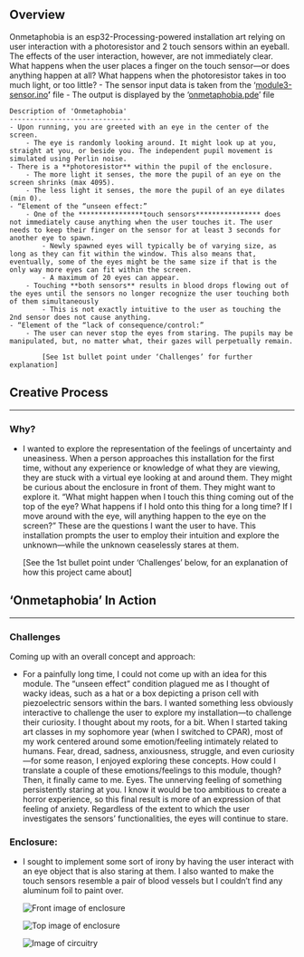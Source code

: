 Overview
--------
Onmetaphobia is an esp32-Processing-powered installation art relying on user interaction with a photoresistor and 2 touch sensors within an eyeball. The effects of the user interaction, however, are not immediately clear. What happens when the user places a finger on the touch sensor—or does anything happen at all? What happens when the photoresistor takes in too much light, or too little?
    - The sensor input data is taken from the ‘[module3-sensor.ino](https://github.com/ExzoZbta/CPSC-334/blob/main/module3/module3-sensor.ino)**’** file
    - The output is displayed by the ‘[onmetaphobia.pde](https://github.com/ExzoZbta/CPSC-334/blob/main/module3/eyes-processing/onmetaphobia.pde)’ file

    Description of 'Onmetaphobia'
    ------------------------------
    - Upon running, you are greeted with an eye in the center of the screen.
        - The eye is randomly looking around. It might look up at you, straight at you, or beside you. The independent pupil movement is simulated using Perlin noise.
    - There is a **photoresistor** within the pupil of the enclosure.
        - The more light it senses, the more the pupil of an eye on the screen shrinks (max 4095).
        - The less light it senses, the more the pupil of an eye dilates (min 0).
    - “Element of the “unseen effect:”
        - One of the ****************touch sensors**************** does not immediately cause anything when the user touches it. The user needs to keep their finger on the sensor for at least 3 seconds for another eye to spawn.
            - Newly spawned eyes will typically be of varying size, as long as they can fit within the window. This also means that, eventually, some of the eyes might be the same size if that is the only way more eyes can fit within the screen.
            - A maximum of 20 eyes can appear.
        - Touching **both sensors** results in blood drops flowing out of the eyes until the sensors no longer recognize the user touching both of them simultaneously
            - This is not exactly intuitive to the user as touching the 2nd sensor does not cause anything.
    - “Element of the “lack of consequence/control:”
        - The user can never stop the eyes from staring. The pupils may be manipulated, but, no matter what, their gazes will perpetually remain.
            
            [See 1st bullet point under ‘Challenges’ for further explanation]
        

## Creative Process

---

### Why?

- I wanted to explore the representation of the feelings of uncertainty and uneasiness. When a person approaches this installation for the first time, without any experience or knowledge of what they are viewing, they are stuck with a virtual eye looking at and around them. They might be curious about the enclosure in front of them. They might want to explore it. “What might happen when I touch this thing coming out of the top of the eye? What happens if I hold onto this thing for a long time? If I move around with the eye, will anything happen to the eye on the screen?” These are the questions I want the user to have. This installation prompts the user to employ their intuition and explore the unknown—while the unknown ceaselessly stares at them.
    
    [See the 1st bullet point under ‘Challenges’ below, for an explanation of how this project came about]
    

## ‘Onmetaphobia’ In Action

---

### Challenges

Coming up with an overall concept and approach:

- For a painfully long time, I could not come up with an idea for this module. The “unseen effect” condition plagued me as I thought of wacky ideas, such as a hat or a box depicting a prison cell with piezoelectric sensors within the bars. I wanted something less obviously interactive to challenge the user to explore my installation—to challenge their curiosity. I thought about my roots, for a bit. When I started taking art classes in my sophomore year (when I switched to CPAR), most of my work centered around some emotion/feeling intimately related to humans. Fear, dread, sadness, anxiousness, struggle, and even curiosity—for some reason, I enjoyed exploring these concepts. How could I translate a couple of these emotions/feelings to this module, though? Then, it finally came to me. Eyes. The unnerving feeling of something persistently staring at you. I know it would be too ambitious to create a horror experience, so this final result is more of an expression of that feeling of anxiety. Regardless of the extent to which the user investigates the sensors’ functionalities, the eyes will continue to stare.

### Enclosure:

- I sought to implement some sort of irony by having the user interact with an eye object that is also staring at them. I also wanted to make the touch sensors resemble a pair of blood vessels but I couldn’t find any aluminum foil to paint over.

  ![Front image of enclosure](https://i.imgur.com/bK7zJpw.jpg)

  ![Top image of enclosure](https://i.imgur.com/QOlvPau.jpg)

  ![Image of circuitry](https://i.imgur.com/93Slzts.jpg)
